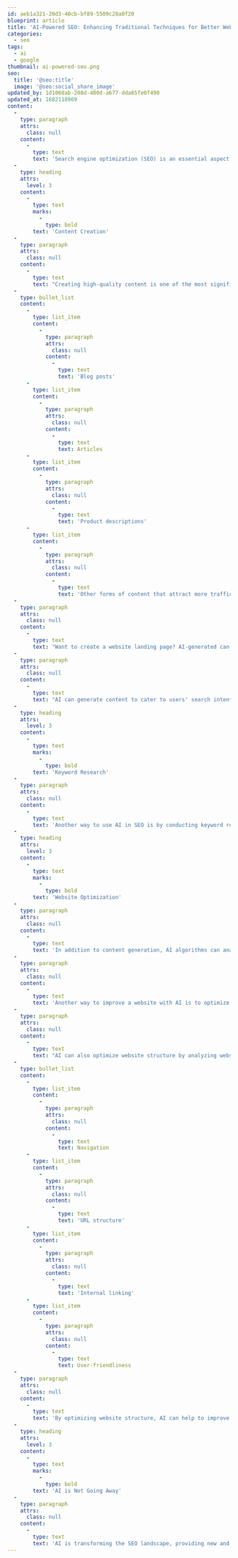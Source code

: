 ```yaml
---
id: aeb1a321-20d3-40cb-bf89-5509c28a0f20
blueprint: article
title: 'AI-Powered SEO: Enhancing Traditional Techniques for Better Website Performance'
categories:
  - seo
tags:
  - ai
  - google
thumbnail: ai-powered-seo.png
seo:
  title: '@seo:title'
  image: '@seo:social_share_image'
updated_by: 1d1068ab-208d-480d-a677-dda65fe0f490
updated_at: 1682118969
content:
  -
    type: paragraph
    attrs:
      class: null
    content:
      -
        type: text
        text: 'Search engine optimization (SEO) is an essential aspect of digital marketing, ensuring that websites rank high in search engine results pages (SERPs) for targeted keywords. With the advancement of artificial intelligence (AI), the SEO landscape is rapidly changing. AI is a helpful tool in various aspects of SEO, including content creation, keyword research, and website optimization. This article will discuss how to use AI in SEO and how it can enhance the effectiveness of traditional SEO techniques.'
  -
    type: heading
    attrs:
      level: 3
    content:
      -
        type: text
        marks:
          -
            type: bold
        text: 'Content Creation'
  -
    type: paragraph
    attrs:
      class: null
    content:
      -
        type: text
        text: "Creating high-quality content is one of the most significant ways to use AI in SEO. With natural language processing (NLP) and machine learning algorithms, AI can generate unique, engaging, and relevant website content. This content is optimized for specific keywords and helps improve a website's ranking in SERPs. AI-generated content is also great for creating:"
  -
    type: bullet_list
    content:
      -
        type: list_item
        content:
          -
            type: paragraph
            attrs:
              class: null
            content:
              -
                type: text
                text: 'Blog posts'
      -
        type: list_item
        content:
          -
            type: paragraph
            attrs:
              class: null
            content:
              -
                type: text
                text: Articles
      -
        type: list_item
        content:
          -
            type: paragraph
            attrs:
              class: null
            content:
              -
                type: text
                text: 'Product descriptions'
      -
        type: list_item
        content:
          -
            type: paragraph
            attrs:
              class: null
            content:
              -
                type: text
                text: 'Other forms of content that attract more traffic to a website'
  -
    type: paragraph
    attrs:
      class: null
    content:
      -
        type: text
        text: "Want to create a website landing page? AI-generated can generate optimized content targeted for specific keywords.\_"
  -
    type: paragraph
    attrs:
      class: null
    content:
      -
        type: text
        text: "AI can generate content to cater to users' search intent, ensuring they find what they want when they land on the page. AI can also help ensure that the content is high quality, engaging, and error-free, improving the user experience and increasing the chances of conversion."
  -
    type: heading
    attrs:
      level: 3
    content:
      -
        type: text
        marks:
          -
            type: bold
        text: 'Keyword Research'
  -
    type: paragraph
    attrs:
      class: null
    content:
      -
        type: text
        text: 'Another way to use AI in SEO is by conducting keyword research. Keyword research is the process of identifying the most relevant and high-value keywords for a website. The keywords found in this process can optimize content and improve ranking in SERPs. AI can help to automate this process by analyzing large datasets of search queries and identifying the most relevant keywords for a particular niche. AI can also analyze user behavior, including click-through rates (CTR), bounce rates, and other metrics, to identify patterns and determine the most effective keywords for a website.'
  -
    type: heading
    attrs:
      level: 3
    content:
      -
        type: text
        marks:
          -
            type: bold
        text: 'Website Optimization'
  -
    type: paragraph
    attrs:
      class: null
    content:
      -
        type: text
        text: 'In addition to content generation, AI algorithms can analyze websites to identify technical issues affecting ranking in SERPs. This evaluation includes analyzing website speed, mobile-friendliness, and other technical factors affecting the user experience. By identifying these issues and providing recommendations, AI can help to improve website performance and ranking in SERPs.'
  -
    type: paragraph
    attrs:
      class: null
    content:
      -
        type: text
        text: 'Another way to improve a website with AI is to optimize existing content for search engines. AI can analyze content for keyword density, identify opportunities to add relevant keywords and provide recommendations for improving content quality. AI can also analyze user behavior on a website, including bounce rates and page time, to identify improvement areas and provide recommendations for optimizing website content.'
  -
    type: paragraph
    attrs:
      class: null
    content:
      -
        type: text
        text: "AI can also optimize website structure by analyzing websites:\_"
  -
    type: bullet_list
    content:
      -
        type: list_item
        content:
          -
            type: paragraph
            attrs:
              class: null
            content:
              -
                type: text
                text: Navigation
      -
        type: list_item
        content:
          -
            type: paragraph
            attrs:
              class: null
            content:
              -
                type: text
                text: 'URL structure'
      -
        type: list_item
        content:
          -
            type: paragraph
            attrs:
              class: null
            content:
              -
                type: text
                text: 'Internal linking'
      -
        type: list_item
        content:
          -
            type: paragraph
            attrs:
              class: null
            content:
              -
                type: text
                text: User-friendliness
  -
    type: paragraph
    attrs:
      class: null
    content:
      -
        type: text
        text: 'By optimizing website structure, AI can help to improve user experience, reduce bounce rates, and increase the likelihood of conversion.'
  -
    type: heading
    attrs:
      level: 3
    content:
      -
        type: text
        marks:
          -
            type: bold
        text: 'AI is Not Going Away'
  -
    type: paragraph
    attrs:
      class: null
    content:
      -
        type: text
        text: 'AI is transforming the SEO landscape, providing new and innovative ways to optimize websites for search engines. By using AI for content creation, keyword research, and website optimization, businesses can improve their ranking in SERPs and attract more website traffic. As AI continues to evolve, it will become an even more essential aspect of SEO, helping businesses to stay ahead of the competition and achieve their digital marketing goals.'
---
```

